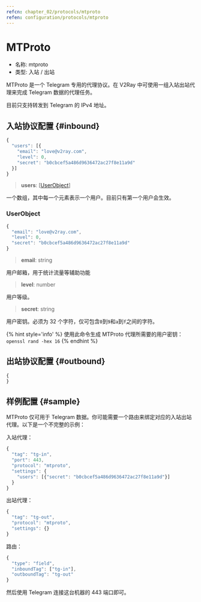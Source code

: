 ```yaml
---
refcn: chapter_02/protocols/mtproto
refen: configuration/protocols/mtproto
---
```


# MTProto

* 名称: mtproto
* 类型: 入站 / 出站

MTProto 是一个 Telegram 专用的代理协议。在 V2Ray 中可使用一组入站出站代理来完成 Telegram 数据的代理任务。

目前只支持转发到 Telegram 的 IPv4 地址。

## 入站协议配置 {#inbound}

```javascript
{
  "users": [{
    "email": "love@v2ray.com",
    "level": 0,
    "secret": "b0cbcef5a486d9636472ac27f8e11a9d"
  }]
}
```

> **users**: \[[UserObject](#userobject)\]

一个数组，其中每一个元素表示一个用户。目前只有第一个用户会生效。

### UserObject

```javascript
{
  "email": "love@v2ray.com",
  "level": 0,
  "secret": "b0cbcef5a486d9636472ac27f8e11a9d"
}
```

> **email**: string

用户邮箱，用于统计流量等辅助功能

> **level**: number

用户等级。

> **secret**: string

用户密钥。必须为 32 个字符，仅可包含`0`到`9`和`a`到`f`之间的字符。

{% hint style='info' %}
使用此命令生成 MTProto 代理所需要的用户密钥：`openssl rand -hex 16`
{% endhint %}

## 出站协议配置 {#outbound}

```javascript
{
}
```

## 样例配置 {#sample}

MTProto 仅可用于 Telegram 数据。你可能需要一个路由来绑定对应的入站出站代理。以下是一个不完整的示例：

入站代理：

```javascript
{
  "tag": "tg-in",
  "port": 443,
  "protocol": "mtproto",
  "settings": {
    "users": [{"secret": "b0cbcef5a486d9636472ac27f8e11a9d"}]
  }
}
```

出站代理：

```javascript
{
  "tag": "tg-out",
  "protocol": "mtproto",
  "settings": {}
}
```

路由：

```javascript
{
  "type": "field",
  "inboundTag": ["tg-in"],
  "outboundTag": "tg-out"
}
```

然后使用 Telegram 连接这台机器的 443 端口即可。
